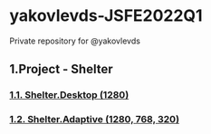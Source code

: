 # yakovlevds-JSFE2022Q1
Private repository for @yakovlevds


## 1.Project - Shelter

### [1.1. Shelter.Desktop (1280)](https://rolling-scopes-school.github.io/yakovlevds-JSFE2022Q1/shelter/pages/main/)
### [1.2. Shelter.Adaptive (1280, 768, 320)](https://rolling-scopes-school.github.io/yakovlevds-JSFE2022Q1/shelter/pages/main/)
